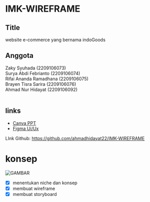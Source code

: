 # IMK-WIREFRAME

## Title
 website e-commerce yang bernama indoGoods

## Anggota
Zaky Syuhada (2209106073)
<br>
Surya Abdi Febrianto (2209106074)
<br>
Rifai Ananda Ramadhana (2209106075) 
<br>
Brayen Tisra Sarira (2209106076)
<br>
Ahmad Nur Hidayat (2209106092)
 <br>
 <br>

## links
 * [Canva PPT](https://www.canva.com/design/DAGA5TpPvYo/-4nrWhPmBEmKTXkQyBx6pg/edit?utm_content=DAGA5TpPvYo&utm_campaign=designshare&utm_medium=link2&utm_source=sharebutton)
 * [Figma Ui/Ux](https://www.figma.com/file/Ql38Z4CX2MvWGuRaKDb6ib/eCommerce-Website-%7C-Web-Page-Design-%7C-UI-KIT-%7C-Interior-Landing-Page-(Community)?type=design&node-id=117-818&mode=design&t=h8qcVOBGyAhh9ZI4-0)

LInk Github:
https://github.com/ahmadhidayat22/IMK-WIREFRAME

# konsep
![GAMBAR](https://github.com/ahmadhidayat22/IMK-WIREFRAME/blob/main/Sketching%20Wireframe.jpeg)


- [X] menentukan niche dan konsep
- [X] membuat wireframe
- [X] membuat storyboard
